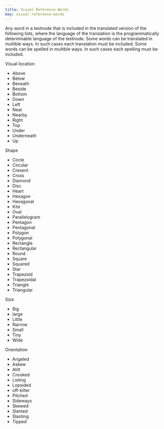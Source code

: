 ```yaml
---
title: Visual Reference Words
key: visual-reference-words
---
```


Any word in a textnode that is included in the translated version of the following lists, where the language of the translation is the programmatically determinable language of the textnode. Some words can be translated in multible ways. In such cases each translation must be included. Some words can be spelled in multible ways. In such cases each spelling must be included.

Visual location
- Above
- Below
- Beneath
- Beside
- Bottom
- Down
- Left
- Near
- Nearby
- Right
- Top
- Under
- Underneath
- Up

Shape
- Circle
- Circular
- Cresent
- Cross
- Diamond
- Disc
- Heart
- Hexagon
- Hexagonal
- Kite
- Oval
- Parallelogram
- Pentagon
- Pentagonal
- Polygon
- Polygonal
- Rectangle
- Rectangular
- Round
- Square
- Squared
- Star
- Trapezoid
- Trapezoidal
- Triangle
- Triangular

Size
- Big
- large
- Little
- Narrow
- Small
- Tiny
- Wide

Orientation
- Angeled
- Askew
- Atilt
- Crooked
- Listing
- Lopsided
- off-kilter
- Pitched
- Sideways
- Skewed
- Slanted
- Slanting
- Tipped
